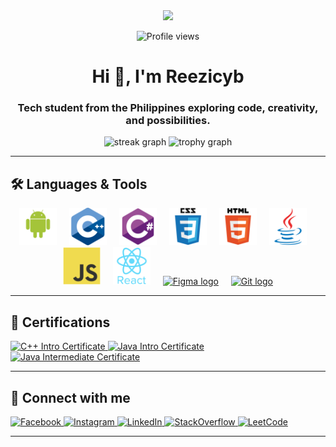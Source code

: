 <div align="center">
  <img height="150" src="https://media.giphy.com/media/M9gbBd9nbDrOTu1Mqx/giphy.gif" />
</div>

<p align="center">
  <img src="https://komarev.com/ghpvc/?username=reezicyb&label=Profile%20views&color=0e75b6&style=flat" alt="Profile views" />
</p>

<h1 align="center">Hi 👋, I'm Reezicyb</h1>
<h3 align="center">Tech student from the Philippines exploring code, creativity, and possibilities.</h3>

<div align="center">
  <img src="https://streak-stats.demolab.com?user=reezicyb&locale=en&mode=daily&theme=dracula&hide_border=false&border_radius=5&order=3" height="150" alt="streak graph"  />
  <img src="https://github-profile-trophy.vercel.app?username=reezicyb&theme=dracula&column=-1&row=1&margin-w=8&margin-h=8&no-bg=false&no-frame=false&order=4" height="150" alt="trophy graph"  />
</div>

---

## 🛠 Languages & Tools

<p>
  <div align="center">
    <a href="https://developer.android.com" target="_blank"><img src="https://raw.githubusercontent.com/devicons/devicon/master/icons/android/android-original-wordmark.svg" height="60" alt="Android logo" /></a>
    <img width="12" />
    <a href="https://www.w3schools.com/cpp/" target="_blank"><img src="https://raw.githubusercontent.com/devicons/devicon/master/icons/cplusplus/cplusplus-original.svg" height="60" alt="C++ logo" /></a>
    <img width="12" />
    <a href="https://www.w3schools.com/cs/" target="_blank"><img src="https://raw.githubusercontent.com/devicons/devicon/master/icons/csharp/csharp-original.svg" height="60" alt="C# logo" /></a>
    <img width="12" />
    <a href="https://www.w3schools.com/css/" target="_blank"><img src="https://raw.githubusercontent.com/devicons/devicon/master/icons/css3/css3-original-wordmark.svg" height="60" alt="CSS3 logo" /></a>
    <img width="12" />
    <a href="https://www.w3.org/html/" target="_blank"><img src="https://raw.githubusercontent.com/devicons/devicon/master/icons/html5/html5-original-wordmark.svg" height="60" alt="HTML5 logo" /></a>
    <img width="12" />
    <a href="https://www.java.com" target="_blank"><img src="https://raw.githubusercontent.com/devicons/devicon/master/icons/java/java-original.svg" height="60" alt="Java logo" /></a>
    <img width="12" />
    <a href="https://developer.mozilla.org/en-US/docs/Web/JavaScript" target="_blank"><img src="https://raw.githubusercontent.com/devicons/devicon/master/icons/javascript/javascript-original.svg" height="60" alt="JavaScript logo" /></a>
    <img width="12" />
    <a href="https://reactjs.org/" target="_blank"><img src="https://raw.githubusercontent.com/devicons/devicon/master/icons/react/react-original-wordmark.svg" height="60" alt="React logo" /></a>
    <img width="12" />
    <a href="https://www.figma.com/" target="_blank"><img src="https://www.vectorlogo.zone/logos/figma/figma-icon.svg" height="60" alt="Figma logo" /></a>
    <img width="12" />
    <a href="https://git-scm.com/" target="_blank"><img src="https://www.vectorlogo.zone/logos/git-scm/git-scm-icon.svg" height="60" alt="Git logo" /></a>
  </div>
</p>

---

## 📜 Certifications

<p align="left">
  <a href="https://www.sololearn.com/certificates/CC-WQPRE5IJ" target="_blank">
    <img src="https://img.shields.io/static/v1?label=SoloLearn&message=C++%25Intro&color=282a36&logo=sololearn&logoColor=0abf53&style=for-the-badge" height="35" alt="C++ Intro Certificate" />
  </a>
  <a href="https://www.sololearn.com/certificates/CC-1V3V8UI2" target="_blank">
    <img src="https://img.shields.io/static/v1?label=SoloLearn&message=Java%20Intro&color=282a36&logo=sololearn&logoColor=0abf53&style=for-the-badge" height="35" alt="Java Intro Certificate" />
  </a>
  <a href="https://www.sololearn.com/certificates/CC-XKTAY3BY" target="_blank">
    <img src="https://img.shields.io/static/v1?label=SoloLearn&message=Java%20Intermediate&color=282a36&logo=sololearn&logoColor=0abf53&style=for-the-badge" height="35" alt="Java Intermediate Certificate" />
  </a>
</p>

---

## 🔗 Connect with me

<p align="left">
  <a href="https://facebook.com/raiko.rebucas" target="_blank">
    <img src="https://img.shields.io/static/v1?message=Facebook&logo=facebook&label=&color=282a36&logoColor=4267B2&style=for-the-badge" height="35" alt="Facebook" />
  </a>
  <a href="https://instagram.com/rrj.aeiuo" target="_blank">
    <img src="https://img.shields.io/static/v1?message=Instagram&logo=instagram&label=&color=282a36&logoColor=E4405F&style=for-the-badge" height="35" alt="Instagram" />
  </a>
  <a href="https://www.linkedin.com/in/raiko-estrada-14aa2b2b6/" target="_blank">
    <img src="https://img.shields.io/static/v1?message=LinkedIn&logo=linkedin&label=&color=282a36&logoColor=0A66C2&style=for-the-badge" height="35" alt="LinkedIn" />
  </a>
  <a href="https://stackoverflow.com/users/31437362/raiko-estrada" target="_blank">
    <img src="https://img.shields.io/static/v1?message=StackOverflow&logo=stackoverflow&label=&color=282a36&logoColor=FE7A16&style=for-the-badge" height="35" alt="StackOverflow" />
  </a>
  <a href="https://leetcode.com/u/Reezi/" target="_blank">
    <img src="https://img.shields.io/static/v1?message=LeetCode&logo=leetcode&label=&color=282a36&logoColor=FFA116&style=for-the-badge" height="35" alt="LeetCode" />
  </a>
</p>

---
